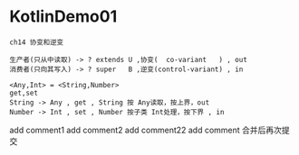 # KotlinDemo01
```
ch14 协变和逆变

生产者(只从中读取) -> ? extends U ,协变(  co-variant   ) , out
消费者(只向其写入) -> ? super   B ,逆变(control-variant) , in

<Any,Int> = <String,Number> 
get,set
String -> Any , get , String 按 Any读取，按上界，out
Number -> Int , set , Number 按子类 Int处理，按下界 , in
```
add comment1
add comment2
 add comment22
 add comment 合并后再次提交
